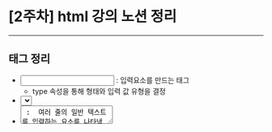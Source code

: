 # [2주차] html 강의 노션 정리

---

## 태그 정리

- <input> : 입력요소를 만드는 태그
    - type 속성을 통해 형태와 입력 값 유형을 결정
- <select> : 선택 메뉴를 나타내는 태그
    - 각 선택지는 option 태그를 통해 표시
- <textarea> :  여러 줄의 일반 텍스트를 입력하는 요소를 나타냄

## 폼(form)

- form은 사용자가 입력 요소에 입력한 데이터를 서버로 전송해준다
- form 은 입력 요소(input, select, textarea 등) 감싸고, 데이터를 제출**(submit)** 한다.
- **action :** 서버 측 주소를 지정하는 속성
- **method :** 데이터 전송 방식을 지정하는 속성

## meta 태그

- HTML 문서의 메타데이터(정보)를 표시하는 태그
- 검색엔진 최적화에 기여하며,검색 결과에도 영향을 끼친다.
- **charset** : 문자 인코딩에 대한 요약 정보를 기입하는 속성
- **http - equiv** : 콘텐츠 속성의 정보 / 값에 대한 HTTP 헤더 제공
- **name** : 문서의 다양한 정보를 제공할 수 있는 메타 데이터의 이름
- **content** : 메타 데이터의 구체적인 내용을 기입하는 속성

## 뷰포트(viewport)

- 뷰포트는 현재 화면에 보여지고 있는 영역을 의미
- 배율 조정 현상에 대응하기 위해 개발자는 메타 태그를 사용해 뷰포트 관련 설정을 추가할 수 있다.